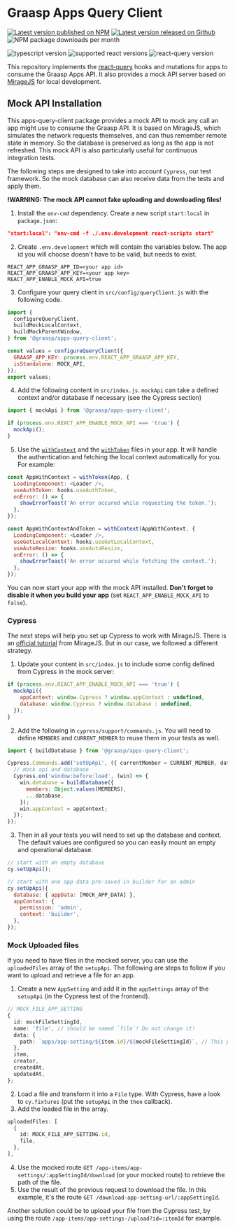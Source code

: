 # Graasp Apps Query Client

[![Latest version published on NPM](https://img.shields.io/npm/v/@graasp/apps-query-client?logo=npm)](https://www.npmjs.com/package/@graasp/apps-query-client)
[![Latest version released on Github](https://img.shields.io/github/package-json/v/graasp/graasp-apps-query-client?color=deepskyblue&logo=github)](https://github.com/graasp/graasp-apps-query-client/releases/latest)
![NPM package downloads per month](https://img.shields.io/npm/dm/@graasp/apps-query-client?color=green)

![typescript version](https://img.shields.io/github/package-json/dependency-version/graasp/graasp-apps-query-client/dev/typescript)
![supported react versions](https://img.shields.io/npm/dependency-version/@graasp/apps-query-client/peer/react?logo=react)
![react-query version](https://img.shields.io/github/package-json/dependency-version/graasp/graasp-apps-query-client/react-query?logo=react-query)

This repository implements the [react-query](https://react-query.tanstack.com/) hooks and mutations for apps to consume the Graasp Apps API. It also provides a mock API server based on [MirageJS](https://miragejs.com/) for local development.

## Mock API Installation

This apps-query-client package provides a mock API to mock any call an app might use to consume the Graasp API. It is based on MirageJS, which simulates the network requests themselves, and can thus remember remote state in memory. So the database is preserved as long as the app is not refreshed. This mock API is also particularly useful for continuous integration tests.

The following steps are designed to take into account `Cypress`, our test framework. So the mock database can also receive data from the tests and apply them.

**!WARNING: The mock API cannot fake uploading and downloading files!**

1. Install the `env-cmd` dependency. Create a new script `start:local` in `package.json`:

```json
"start:local": "env-cmd -f ./.env.development react-scripts start"
```

2. Create `.env.development` which will contain the variables below. The app id you will choose doesn't have to be valid, but needs to exist.

```
REACT_APP_GRAASP_APP_ID=<your app id>
REACT_APP_GRAASP_APP_KEY=<your app key>
REACT_APP_ENABLE_MOCK_API=true
```

3. Configure your query client in `src/config/queryClient.js` with the following code.

```js
import {
  configureQueryClient,
  buildMockLocalContext,
  buildMockParentWindow,
} from '@graasp/apps-query-client';

const values = configureQueryClient({
  GRAASP_APP_KEY: process.env.REACT_APP_GRAASP_APP_KEY,
  isStandalone: MOCK_API,
});
export values;
```

4. Add the following content in `src/index.js`. `mockApi` can take a defined context and/or database if necessary (see the Cypress section)

```js
import { mockApi } from '@graasp/apps-query-client';

if (process.env.REACT_APP_ENABLE_MOCK_API === 'true') {
  mockApi();
}
```

5. Use the [`withContext`](./src/components/withContext.tsx) and the [`withToken`](./src/components/withToken.tsx) files in your app. It will handle the authentication and fetching the local context automatically for you. For example:

```js
const AppWithContext = withToken(App, {
  LoadingComponent: <Loader />,
  useAuthToken: hooks.useAuthToken,
  onError: () => {
    showErrorToast('An error occured while requesting the token.');
  },
});

const AppWithContextAndToken = withContext(AppWithContext, {
  LoadingComponent: <Loader />,
  useGetLocalContext: hooks.useGetLocalContext,
  useAutoResize: hooks.useAutoResize,
  onError: () => {
    showErrorToast('An error occured while fetching the context.');
  },
});
```

You can now start your app with the mock API installed. **Don't forget to disable it when you build your app** (set `REACT_APP_ENABLE_MOCK_API` to `false`).

### Cypress

The next steps will help you set up Cypress to work with MirageJS. There is an [official tutorial](https://miragejs.com/quickstarts/cypress/) from MirageJS. But in our case, we followed a different strategy.

1. Update your content in `src/index.js` to include some config defined from Cypress in the mock server:

```js
if (process.env.REACT_APP_ENABLE_MOCK_API === 'true') {
  mockApi({
    appContext: window.Cypress ? window.appContext : undefined,
    database: window.Cypress ? window.database : undefined,
  });
}
```

2. Add the following in `cypress/support/commands.js`. You will need to define `MEMBERS` and `CURRENT_MEMBER` to reuse them in your tests as well.

```js
import { buildDatabase } from '@graasp/apps-query-client';

Cypress.Commands.add('setUpApi', ({ currentMember = CURRENT_MEMBER, database = {}, appContext } = {}) => {
  // mock api and database
  Cypress.on('window:before:load', (win) => {
    win.database = buildDatabase({
      members: Object.values(MEMBERS),
      ...database,
    });
    win.appContext = appContext;
  });
});
```

3. Then in all your tests you will need to set up the database and context. The default values are configured so you can easily mount an empty and operational database.

```js
// start with an empty database
cy.setUpApi();

// start with one app data pre-saved in builder for an admin
cy.setUpApi({
  database: { appData: [MOCK_APP_DATA] },
  appContext: {
    permission: 'admin',
    context: 'builder',
  },
});
```

### Mock Uploaded files

If you need to have files in the mocked server, you can use the `uploadedFiles` array of the `setupApi`. The following are steps to follow if you want to upload and retrieve a file for an app.

1. Create a new `AppSetting` and add it in the `appSettings` array of the `setupApi` (in the Cypress test of the frontend).

```ts
// MOCK_FILE_APP_SETTING
{
  id: mockFileSettingId,
  name: 'file', // should be named `file`! Do not change it!
  data: {
    path: `apps/app-setting/${item.id}/${mockFileSettingId}`, // This path should be mocked in the MSW! If you want to use another path, you just have to mock it.
  },
  item,
  creator,
  createdAt,
  updatedAt,
};
```

2. Load a file and transform it into a `File` type. With Cypress, have a look to `cy.fixtures` (put the `setupApi` in the `then` callback).
3. Add the loaded file in the array.

```ts
uploadedFiles: [
  {
    id: MOCK_FILE_APP_SETTING.id,
    file,
  },
],
```

4. Use the mocked route `GET /app-items/app-settings/:appSettingId/download` (or your mocked route) to retrieve the path of the file.
5. Use the result of the previous request to download the file. In this example, it's the route `GET /download-app-setting-url/:appSettingId`.

Another solution could be to upload your file from the Cypress test, by using the route `/app-items/app-settings-/upload?id=:itemId` for example.
